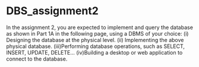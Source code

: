# DBS_assignment2
In the assignment 2, you are expected to implement and query the database
as shown in Part 1A in the following page, using a DBMS of your choice:
(i) Designing the database at the physical level.
(ii) Implementing the above physical database.
(iii)Performing database operations, such as SELECT, INSERT, UPDATE,
DELETE...
(iv)Building a desktop or web application to connect to the database.
